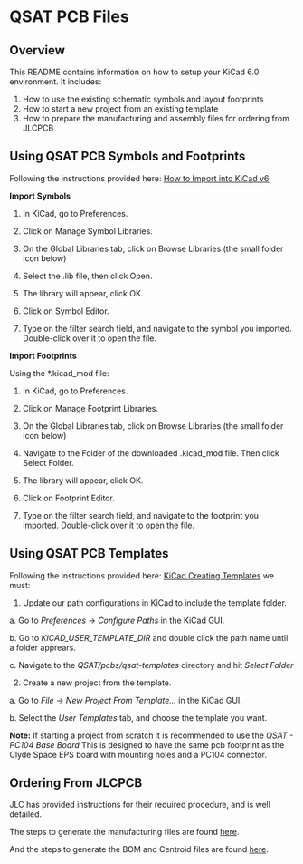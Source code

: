 # QSAT PCB Files

## Overview
This README contains information on how to setup your KiCad 6.0 environment. It includes:
1. How to use the existing schematic symbols and layout footprints
2. How to start a new project from an existing template
3. How to prepare the manufacturing and assembly files for ordering from JLCPCB

## Using QSAT PCB Symbols and Footprints

Following the instructions provided here: [How to Import into KiCad v6](https://support.snapeda.com/en/articles/5995733-how-to-import-into-kicad-v6-later)

**Import Symbols**

1. In KiCad, go to Preferences.

2. Click on Manage Symbol Libraries.

3. On the Global Libraries tab, click on Browse Libraries (the small folder icon below) 

4. Select the .lib file, then click Open. 

5. The library will appear, click OK.

6. Click on Symbol Editor.

7. Type on the filter search field, and navigate to the symbol you imported. Double-click over it to open the file.

**Import Footprints**

Using the *.kicad_mod file:

1. In KiCad, go to Preferences.

2. Click on Manage Footprint Libraries.

3. On the Global Libraries tab, click on Browse Libraries (the small folder icon below) 

4. Navigate to the Folder of the downloaded .kicad_mod file. Then click Select Folder. 

5. The library will appear, click OK. 

6. Click on Footprint Editor.

7. Type on the filter search field, and navigate to the footprint you imported. Double-click over it to open the file.

## Using QSAT PCB Templates

Following the instructions provided here: [KiCad Creating Templates](https://docs.kicad.org/5.1/en/kicad/kicad.html#creating_templates) we must:

1. Update our path configurations in KiCad to include the template folder.

a. Go to *Preferences* -> *Configure Paths* in the KiCad GUI.

b. Go to *KICAD_USER_TEMPLATE_DIR* and double click the path name until a folder apprears. 

c. Navigate to the *QSAT/pcbs/qsat-templates* directory and hit *Select Folder*


2. Create a new project from the template. 

a. Go to *File* -> *New Project From Template...* in the KiCad GUI.

b. Select the *User Templates* tab, and choose the template you want. 

**Note:** If starting a project from scratch it is recommended to use the *QSAT - PC104 Base Board* 
This is designed to have the same pcb footprint as the Clyde Space EPS board with mounting holes and
a PC104 connector.

## Ordering From JLCPCB

JLC has provided instructions for their required procedure, and is well detailed. 

The steps to generate the manufacturing files are found [here](https://support.jlcpcb.com/article/194-how-to-generate-gerber-and-drill-files-in-kicad-6). 

And the steps to generate the BOM and Centroid files are found [here](https://support.jlcpcb.com/article/84-how-to-generate-the-bom-and-centroid-file-from-kicad).